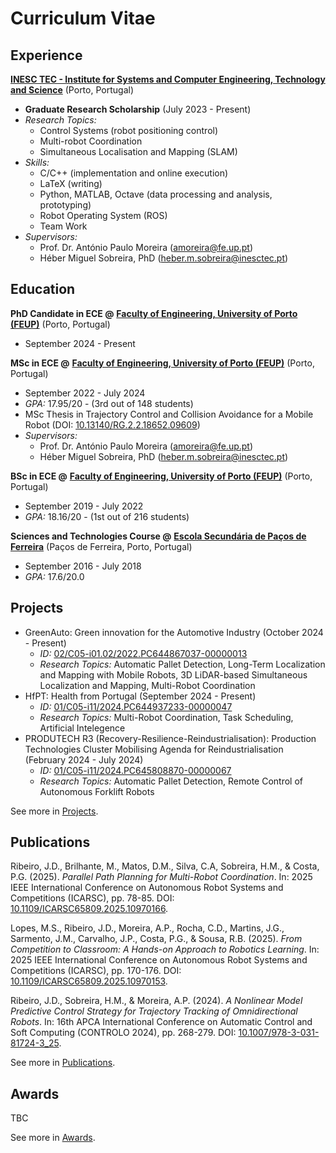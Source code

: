 # Curriculum Vitae

## Experience

**[INESC TEC - Institute for Systems and Computer Engineering, Technology and Science](https://www.inesctec.pt/en/)**
(Porto, Portugal)

- **Graduate Research Scholarship** (July 2023 - Present)
- _Research Topics:_
    - Control Systems (robot positioning control)
    - Multi-robot Coordination
    - Simultaneous Localisation and Mapping (SLAM)
- _Skills:_
    - C/C++ (implementation and online execution)
    - LaTeX (writing)
    - Python, MATLAB, Octave (data processing and analysis, prototyping)
    - Robot Operating System (ROS)
    - Team Work
- _Supervisors:_
    - Prof. Dr. António Paulo Moreira
      ([amoreira@fe.up.pt](mailto:amoreira@fe.up.pt))
    - Héber Miguel Sobreira, PhD
      ([heber.m.sobreira@inesctec.pt](mailto:heber.m.sobreira@inesctec.pt))

<!-- **Invited Assistant @**
**[Faculty of Engineering, University of Porto (FEUP)](https://sigarra.up.pt/feup/en/)**
(Porto, Portugal)

- September 2021 - August 2023
- _Courses:_
    - Software Design (MSc in ECE) (2021/22 1ºS, 2022/23 1ºS)
    - Industrial Informatics (MSc in ECE) (2021/22 2ºS, 2022/23 2ºS)
- _Supervisors:_
    - Prof. Dr. Armando Jorge Sousa ([asousa@fe.up.pt](mailto:asousa@fe.up.pt))
    - Prof. Dr. Mário Jorge Sousa ([msousa@fe.up.pt](mailto:msousa@fe.up.pt))
    - Prof. Dr. Nuno Flores ([nflores@fe.up.pt](mailto:nflores@fe.up.pt)) -->

## Education

**PhD Candidate in ECE @**
**[Faculty of Engineering, University of Porto (FEUP)](https://sigarra.up.pt/feup/en/)**
(Porto, Portugal)

- September 2024 - Present
<!-- - _GPA:_ ???/20 (curricular courses) -->
<!-- - PhD Thesis in ???
- _Supervisors:_
    - Héber Miguel Sobreira, PhD
      ([heber.m.sobreira@inesctec.pt](mailto:heber.m.sobreira@inesctec.pt)) -->

**MSc in ECE @**
**[Faculty of Engineering, University of Porto (FEUP)](https://sigarra.up.pt/feup/en/)**
(Porto, Portugal)

- September 2022 - July 2024
- _GPA:_ 17.95/20 - (3rd out of 148 students)
- MSc Thesis in Trajectory Control and Collision Avoidance for a Mobile Robot
  (DOI: [10.13140/RG.2.2.18652.09609](http://dx.doi.org/10.13140/RG.2.2.18652.09609))
- _Supervisors:_
    - Prof. Dr. António Paulo Moreira
      ([amoreira@fe.up.pt](mailto:amoreira@fe.up.pt))
    - Héber Miguel Sobreira, PhD
      ([heber.m.sobreira@inesctec.pt](mailto:heber.m.sobreira@inesctec.pt))

**BSc in ECE @**
**[Faculty of Engineering, University of Porto (FEUP)](https://sigarra.up.pt/feup/en/)**
(Porto, Portugal)

- September 2019 - July 2022
- _GPA:_ 18.16/20 - (1st out of 216 students)

**Sciences and Technologies Course @**
**[Escola Secundária de Paços de Ferreira](https://espf.edu.pt/)**
(Paços de Ferreira, Porto, Portugal)

- September 2016 - July 2018
- _GPA:_ 17.6/20.0

## Projects

- GreenAuto: Green innovation for the Automotive Industry
  (October 2024 - Present)
    - _ID:_
      [02/C05-i01.02/2022.PC644867037-00000013](https://transparencia.gov.pt/en/fundos-europeus/prr/beneficiarios-projetos/projeto/02/C05-i01.02/2022.PC644867037-00000013/)
    - _Research Topics:_
      Automatic Pallet Detection,
      Long-Term Localization and Mapping with Mobile Robots,
      3D LiDAR-based Simultaneous Localization and Mapping,
      Multi-Robot Coordination
- HfPT: Health from Portugal
  (September 2024 - Present) 
    - _ID:_
      [01/C05-i11/2024.PC644937233-00000047](https://transparencia.gov.pt/en/fundos-europeus/prr/beneficiarios-projetos/projeto/01/C05-i11/2024.PC644937233-00000047/)
    - _Research Topics:_
      Multi-Robot Coordination,
      Task Scheduling,
      Artificial Intelegence
- PRODUTECH R3 (Recovery-Resilience-Reindustrialisation): Production
  Technologies Cluster Mobilising Agenda for Reindustrialisation
  (February 2024 - July 2024)
    - _ID:_
      [01/C05-i11/2024.PC645808870-00000067](https://transparencia.gov.pt/en/fundos-europeus/prr/beneficiarios-projetos/projeto/01/C05-i11/2024.PC645808870-00000067/)
    - _Research Topics:_
      Automatic Pallet Detection,
      Remote Control of Autonomous Forklift Robots

See more in [Projects](projects.md).

## Publications

<!-- Ribeiro, J.D., Sousa, R.B., Martins, J.G., Aguiar, A.S., Santos, F.N., & Sobreira, H.M. (2025).
_Indoor Benchmark of 3D LiDAR SLAM at iilab – Industry and Innovation Laboratory_.
IEEE Access, 
**<volume>**(<number>):<pages xxx-xxx>.
DOI: [TBC](https://doi.org/TBC).
URL: [TBC](TBC) -->

Ribeiro, J.D., Brilhante, M., Matos, D.M., Silva, C.A, Sobreira, H.M., & Costa, P.G. (2025).
_Parallel Path Planning for Multi-Robot Coordination_.
In: 2025 IEEE International Conference on Autonomous Robot Systems and Competitions (ICARSC),
pp. 78-85.
DOI: [10.1109/ICARSC65809.2025.10970166](https://doi.org/10.1109/ICARSC65809.2025.10970166).

Lopes, M.S., Ribeiro, J.D., Moreira, A.P., Rocha, C.D., Martins, J.G., Sarmento, J.M., Carvalho, J.P., Costa, P.G., & Sousa, R.B. (2025).
_From Competition to Classroom: A Hands-on Approach to Robotics Learning_.
In: 2025 IEEE International Conference on Autonomous Robot Systems and Competitions (ICARSC), 
pp. 170-176.
DOI: [10.1109/ICARSC65809.2025.10970153](https://doi.org/10.1109/ICARSC65809.2025.10970153).

Ribeiro, J.D., Sobreira, H.M., & Moreira, A.P. (2024).
_A Nonlinear Model Predictive Control Strategy for Trajectory Tracking of Omnidirectional Robots_.
In: 16th APCA International Conference on Automatic Control and Soft Computing (CONTROLO 2024), 
pp. 268-279.
DOI: [10.1007/978-3-031-81724-3_25](https://doi.org/10.1007/978-3-031-81724-3_25).

See more in [Publications](publications.md).

## Awards

TBC

See more in [Awards](awards.md).
